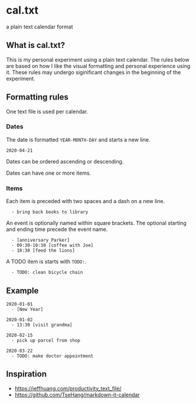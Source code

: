 # cal.txt
a plain text calendar format

## What is cal.txt?
This is my personal experiment using a plain text calendar. The rules below are
based on how I like the visual formatting and personal experience using it.
These rules may undergo siginificant changes in the beginning of the
experiment.

## Formatting rules
One text file is used per calendar.

### Dates
The date is formatted `YEAR-MONTH-DAY` and starts a new line.

    2020-04-21

Dates can be ordered ascending or descending.

Dates can have one or more items.

### Items
Each item is preceded with two spaces and a dash on a new line.

      - bring back books to library

An event is optionally named within square brackets. The optional starting and ending time
precede the event name.

      - [anniversary Parker]
      - 09:30-10:30 [coffee with Joe]
      - 18:30 [feed the lions]

A TODO item is starts with `TODO:`.

      - TODO: clean bicycle chain

## Example

    2020-01-01
      - [New Year]

    2020-01-02
      - 13:30 [visit grandma]

    2020-02-15
      - pick up parcel from shop

    2020-03-22
      - TODO: make doctor appointment

## Inspiration
- https://jeffhuang.com/productivity_text_file/
- https://github.com/TseHang/markdown-it-calendar
